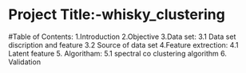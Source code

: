 # Project Title:-whisky_clustering
#Table of Contents:
          1.Introduction
          2.Objective
          3.Data set:
              3.1 Data set discription and feature
              3.2 Source of data set
          4.Feature extrection:
              4.1 Latent feature
          5. Algoritham:
              5.1 spectral co clustering algorithm
          6. Validation

   
              
